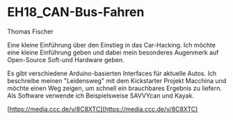 # EH18\_CAN-Bus-Fahren

Thomas Fischer

Eine kleine Einführung über den Einstieg in das Car-Hacking. Ich möchte eine kleine Einführung geben und dabei mein besonderes Augenmerk auf Open-Source Soft-und Hardware geben.

Es gibt verschiedene Arduino-basierten Interfaces für aktuelle Autos. Ich beschreibe meinen "Leidensweg" mit dem Kickstarter Projekt Macchina und möchte einen Weg zeigen, um schnell ein brauchbares Ergebnis zu liefern. Als Software verwende ich Beispielsweise SAVVYcan und Kayak.

[https://media.ccc.de/v/8C8XTC](https://media.ccc.de/v/8C8XTC)

